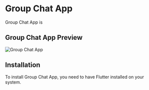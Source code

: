 # Group Chat App


Group Chat App is

## Group Chat App Preview

![Group Chat App](BMI.gif)





## Installation

To install Group Chat App, you need to have Flutter installed on your system.

